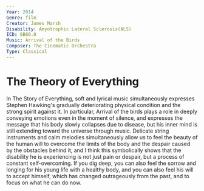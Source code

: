 ```yaml
---
Year: 2014
Genre: film
Creator: James Marsh
Disability: Amyotrophic Lateral Sclerosis(ALS)
ICD: 8B60.0
Music: Arrival of the Birds
Composer: The Cinematic Orchestra
Type: Classical
---
```


# The Theory of Everything

In The Story of Everything, soft and lyrical music simultaneously expresses Stephen Hawking's gradually deteriorating physical condition and the strong spirit against it. In particular, Arrival of the birds plays a role in deeply conveying emotions even in the moment of silence, and expresses the message that his body slowly collapses due to disease, but his inner mind is still extending toward the universe through music. Delicate string instruments and calm melodies simultaneously allow us to feel the beauty of the human will to overcome the limits of the body and the despair caused by the obstacles behind it, and I think this symbolically shows that the disability he is experiencing is not just pain or despair, but a process of constant self-overcoming. If you dig deep, you can also feel the sorrow and longing for his young life with a healthy body, and you can also feel his will to accept himself, which has changed outrageously from the past, and to focus on what he can do now.
